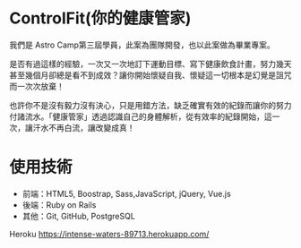 
# ControlFit(你的健康管家)

我們是 Astro Camp第三屆學員，此案為團隊開發，也以此案做為畢業專案。

是否有過這樣的經驗，一次又一次地訂下運動目標、寫下健康飲食計畫，努力幾天甚至幾個月卻總是看不到成效？讓你開始懷疑自我、懷疑這一切根本是幻覺是詛咒而一次次放棄！

也許你不是沒有毅力沒有決心，只是用錯方法，缺乏確實有效的紀錄而讓你的努力付諸流水。「健康管家」透過認識自己的身體解析，從有效率的紀錄開始，這一次，讓汗水不再白流，讓改變成真！

# 使用技術
* 前端：HTML5, Boostrap, Sass,JavaScript, jQuery, Vue.js
* 後端：Ruby on Rails 
* 其他：Git, GitHub, PostgreSQL

Heroku <https://intense-waters-89713.herokuapp.com/>
